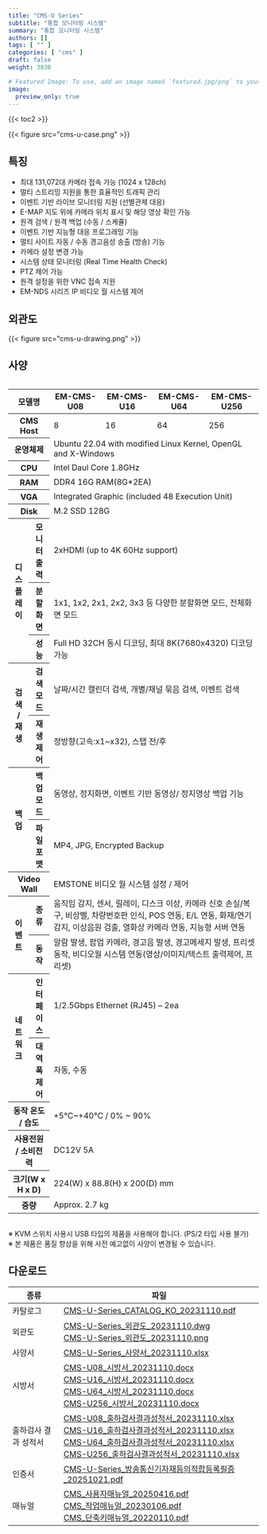 ```yaml
---
title: "CMS-U Series"
subtitle: "통합 모니터링 시스템"
summary: "통합 모니터링 시스템"
authors: []
tags: [ "" ]
categories: [ "cms" ]
draft: false
weight: 3030

# Featured Image: To use, add an image named `featured.jpg/png` to your page's folder.
image:
  preview_only: true
---
```


{{< toc2 >}}

<div class="container">
<div class="row justify-content-center">
<div class="col-sm-6">

{{< figure src="cms-u-case.png" >}}

</div>
</div>
</div>

<div class="container">
<div class="row justify-content-center">
<div class="col-sm-6 pl-0">

## 특징

- 최대 131,072대 카메라 접속 가능 (1024 x 128ch)
- 멀티 스트리밍 지원을 통한 효율적인 트래픽 관리
- 이벤트 기반 라이브 모니터링 지원 (선별관제 대응)
- E-MAP 지도 위에 카메라 위치 표시 및 해당 영상 확인 가능
- 원격 검색 / 원격 백업 (수동 / 스케쥴)
- 이벤트 기반 지능형 대응 프로그래밍 기능
- 멀티 사이트 자동 / 수동 경고음성 송출 (방송) 기능
- 카메라 설정 변경 가능
- 시스템 상태 모니터링 (Real Time Health Check)
- PTZ 제어 가능
- 원격 설정을 위한 VNC 접속 지원
- EM-NDS 시리즈 IP 비디오 월 시스템 제어

</div>
<div class="col-sm-6 pl-0">

## 외관도

{{< figure src="cms-u-drawing.png" >}}

</div>
</div>
</div>

## 사양

<div style="overflow-x: auto">
<table class="spec">
<thead>
<tr>
<th colspan="2">모델명</th>
<th>EM-CMS-U08</th>
<th>EM-CMS-U16</th>
<th>EM-CMS-U64</th>
<th>EM-CMS-U256</th>
</tr>
</thead>
<tbody>

<tr>
<th colspan="2">CMS Host</th>
<td>8</td>
<td>16</td>
<td>64</td>
<td>256</td>
</tr>
<tr>
<th colspan="2">운영체제</th>
<td colspan="4">Ubuntu 22.04 with modified Linux Kernel, OpenGL and X-Windows</td>
</tr>
<tr>
<th colspan="2">CPU</th>
<td colspan="4">Intel Daul Core 1.8GHz</td>
</tr>
<tr>
<th colspan="2">RAM</th>
<td colspan="4">DDR4 16G RAM(8G*2EA)</td>
</tr>
<tr>
<th colspan="2">VGA</th>
<td colspan="4">Integrated Graphic (included 48 Execution Unit)</td>
</tr>
<tr>
<th colspan="2">Disk</th>
<td colspan="4">M.2 SSD 128G</td>
</tr>
<tr>
<th rowspan="3">디스플레이</th>
<th>모니터 출력</th>
<td colspan="4">2xHDMI (up to 4K 60Hz support)</td>
</tr>
<tr>
<th>분할화면</th>
<td colspan="4">1x1, 1x2, 2x1, 2x2, 3x3 등 다양한 분할화면 모드, 전체화면 모드</td>
</tr>
<tr>
<th>성능</th>
<td colspan="4">Full HD 32CH 동시 디코딩, 최대 8K(7680x4320) 디코딩 가능</td>
</tr>
<tr>
<th rowspan="2">검색 / 재생</th>
<th>검색 모드</th>
<td colspan="4">날짜/시간 캘린더 검색, 개별/채널 묶음 검색, 이벤트 검색</td>
</tr>
<tr>
<th>재생 제어</th>
<td colspan="4">정방향(고속:x1~x32), 스탭 전/후</td>
</tr>
<tr>
<th rowspan="2">백업</th>
<th>백업 모드</th>
<td colspan="4">동영상, 정지화면, 이벤트 기반 동영상/ 정지영상 백업 기능</td>
</tr>
<tr>
<th>파일 포맷</th>
<td colspan="4">MP4, JPG, Encrypted Backup</td>
</tr>
<tr>
<th colspan="2">Video Wall</th>
<td colspan="4">EMSTONE 비디오 월 시스템 설정 / 제어</td>
</tr>
<tr>
<th rowspan="2">이벤트</th>
<th>종류</th>
<td colspan="4">움직임 감지, 센서, 릴레이, 디스크 이상, 카메라 신호 손실/복구, 비상벨, 차량번호판 인식, POS 연동, E/L 연동, 화재/연기 감지, 이상음원 검출, 열화상 카메라 연동, 지능형 서버 연동</td>
</tr>
<tr>
<th>동작</th>
<td colspan="4">알람 발생, 팝업 카메라, 경고음 발생, 경고메세지 발생, 프리셋 동작, 비디오월 시스템 연동(영상/이미지/텍스트 출력제어, 프리셋)</td>
</tr>
<tr>
<th rowspan="2">네트워크</th>
<th>인터페이스</th>
<td colspan="4">1/2.5Gbps Ethernet (RJ45) – 2ea</td>
</tr>
<tr>
<th>대역폭 제어</th>
<td colspan="4">자동, 수동</td>
</tr>
<tr>
<th colspan="2">동작 온도 / 습도</th>
<td colspan="4">+5℃~+40℃ / 0% ~ 90%</td>
</tr>
<tr>
<th colspan="2">사용전원 / 소비전력</th>
<td colspan="4">DC12V 5A</td>
</tr>
<tr>
<th colspan="2">크기(W x H x D)</th>
<td colspan="4">224(W) x 88.8(H) x 200(D) mm</td>
</tr>
<tr>
<th colspan="2">중량</th>
<td colspan="4">Approx. 2.7 kg</td>
</tr>
</tbody>
</table>
</div>

※ KVM 스위치 사용시 USB 타입의 제품을 사용해야 합니다. (PS/2 타입 사용 불가)  
※ 본 제품은 품질 향상을 위해 사전 예고없이 사양이 변경될 수 있습니다.

## 다운로드

종류 | 파일
---- | ----
카탈로그 | [CMS-U-Series_CATALOG_KO_20231110.pdf](https://www.emstone.com/data/sales/ko/CMS-U-Series_CATALOG_KO_20231110.pdf)
외관도 | [CMS-U-Series_외관도_20231110.dwg](https://www.emstone.com/data/sales/ko/CMS-U-Series_외관도_20231110.dwg)<br>[CMS-U-Series_외관도_20231110.png](https://www.emstone.com/data/sales/ko/CMS-U-Series_외관도_20231110.png)
사양서 | [CMS-U-Series_사양서_20231110.xlsx](https://www.emstone.com/data/sales/ko/CMS-U-Series_사양서_20231110.xlsx)
시방서 | [CMS-U08_시방서_20231110.docx](https://www.emstone.com/data/sales/ko/CMS-U08_시방서_20231110.docx)<br>[CMS-U16_시방서_20231110.docx](https://www.emstone.com/data/sales/ko/CMS-U16_시방서_20231110.docx)<br>[CMS-U64_시방서_20231110.docx](https://www.emstone.com/data/sales/ko/CMS-U64_시방서_20231110.docx)<br>[CMS-U256_시방서_20231110.docx](https://www.emstone.com/data/sales/ko/CMS-U256_시방서_20231110.docx)
출하검사 결과 성적서 | [CMS-U08_출하검사결과성적서_20231110.xlsx](https://www.emstone.com/data/sales/ko/CMS-U08_출하검사결과성적서_20231110.xlsx)<br>[CMS-U16_출하검사결과성적서_20231110.xlsx](https://www.emstone.com/data/sales/ko/CMS-U16_출하검사결과성적서_20231110.xlsx)<br>[CMS-U64_출하검사결과성적서_20231110.xlsx](https://www.emstone.com/data/sales/ko/CMS-U64_출하검사결과성적서_20231110.xlsx)<br>[CMS-U256_출하검사결과성적서_20231110.xlsx](https://www.emstone.com/data/sales/ko/CMS-U256_출하검사결과성적서_20231110.xlsx)
인증서 | [CMS-U-Series_방송통신기자재등의적합등록필증_20251021.pdf](https://www.emstone.com/data/sales/ko/CMS-U-Series_방송통신기자재등의적합등록필증_20251021.pdf)
매뉴얼 | [CMS_사용자매뉴얼_20250416.pdf](https://www.emstone.com/data/sales/ko/CMS_사용자매뉴얼_20250416.pdf)<br>[CMS_작업매뉴얼_20230106.pdf](https://www.emstone.com/data/sales/ko/CMS_작업매뉴얼_20230106.pdf)<br>[CMS_단축키매뉴얼_20220110.pdf](https://www.emstone.com/data/sales/ko/CMS_단축키매뉴얼_20220110.pdf)
